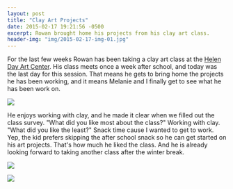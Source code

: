 ```yaml
---
layout: post
title: "Clay Art Projects"
date: 2015-02-17 19:21:56 -0500
excerpt: Rowan brought home his projects from his clay art class.
header-img: "img/2015-02-17-img-01.jpg"
---
```

For the last few weeks Rowan has been taking a clay art class at the [Helen Day Art Center][4]. His class meets once a week after school, and today was the last day for this session. That means he gets to bring home the projects he has been working, and it means Melanie and I finally get to see what he has been work on. 

![][1]

He enjoys working with clay, and he made it clear when we filled out the class survey. "What did you like most about the class?" Working with clay. "What did you like the least?" Snack time cause I wanted to get to work. Yep, the kid prefers skipping the after school snack so he can get started on his art projects. That's how much he liked the class. And he is already looking forward to taking another class after the winter break.

![][2]


![][3]

[1]: https://farm8.staticflickr.com/7282/16378745717_855b0a68ca_z.jpg
[2]: https://farm8.staticflickr.com/7328/16378747547_9d277e2aae_z.jpg
[3]: https://farm9.staticflickr.com/8634/16378389459_f69c89ee1c_z.jpg
[4]: http://www.helenday.com